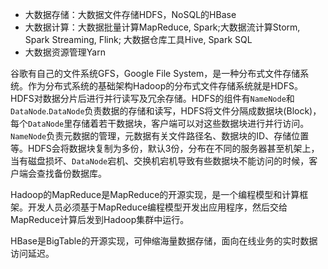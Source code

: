 
- 大数据存储：大数据文件存储HDFS，NoSQL的HBase
- 大数据计算：大数据批量计算MapReduce, Spark;大数据流计算Storm, Spark Streaming, Flink; 大数据仓库工具Hive, Spark SQL
- 大数据资源管理Yarn

谷歌有自己的文件系统GFS，Google File System，是一种分布式文件存储系统。作为分布式系统的基础架构Hadoop的分布式文件存储系统就是HDFS。HDFS对数据分片后进行并行读写及冗余存储。HDFS的组件有`NameNode`和`DataNode`.`DataNode`负责数据的存储和读写，HDFS将文件分隔成数据块(Block)，每个`DataNode`里存储着若干数据块，客户端可以对这些数据块进行并行访问。`NameNode`负责元数据的管理，元数据有关文件路径名、数据块的ID、存储位置等。HDFS会将数据块复制为多份，默认3份，分布在不同的服务器甚至机架上，当有磁盘损坏、`DataNode`宕机、交换机宕机导致有些数据块不能访问的时候，客户端会查找备份数据库。

Hadoop的MapReduce是MapReduce的开源实现，是一个编程模型和计算框架。开发人员必须基于MapReduce编程模型开发出应用程序，然后交给MapReduce计算后发到Hadoop集群中运行。

HBase是BigTable的开源实现，可伸缩海量数据存储，面向在线业务的实时数据访问延迟。